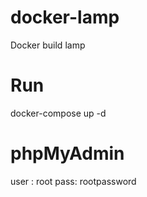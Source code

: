 # docker-lamp
Docker build lamp

# Run
docker-compose up -d

# phpMyAdmin
user : root
pass: rootpassword
